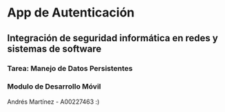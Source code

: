 # App de Autenticación
## Integración de seguridad informática en redes y sistemas de software

### Tarea: Manejo de Datos Persistentes
### Modulo de Desarrollo Móvil

Andrés Martínez - A00227463 
:) 
